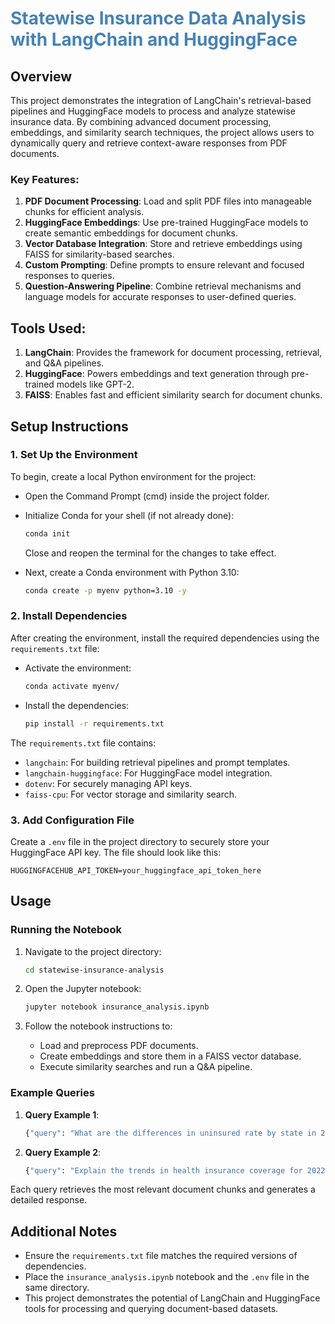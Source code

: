 # <span style="color:#4682B4">**Statewise Insurance Data Analysis with LangChain and HuggingFace**</span>

## Overview

This project demonstrates the integration of LangChain's retrieval-based pipelines and HuggingFace models to process and analyze statewise insurance data. By combining advanced document processing, embeddings, and similarity search techniques, the project allows users to dynamically query and retrieve context-aware responses from PDF documents.

### Key Features:
1. **PDF Document Processing**: Load and split PDF files into manageable chunks for efficient analysis.
2. **HuggingFace Embeddings**: Use pre-trained HuggingFace models to create semantic embeddings for document chunks.
3. **Vector Database Integration**: Store and retrieve embeddings using FAISS for similarity-based searches.
4. **Custom Prompting**: Define prompts to ensure relevant and focused responses to queries.
5. **Question-Answering Pipeline**: Combine retrieval mechanisms and language models for accurate responses to user-defined queries.

## Tools Used:
1. **LangChain**: Provides the framework for document processing, retrieval, and Q&A pipelines.
2. **HuggingFace**: Powers embeddings and text generation through pre-trained models like GPT-2.
3. **FAISS**: Enables fast and efficient similarity search for document chunks.

## Setup Instructions

### 1. Set Up the Environment
To begin, create a local Python environment for the project:
- Open the Command Prompt (cmd) inside the project folder.
- Initialize Conda for your shell (if not already done):
   ```bash
   conda init
   ```
   Close and reopen the terminal for the changes to take effect.

- Next, create a Conda environment with Python 3.10:
   ```bash
   conda create -p myenv python=3.10 -y
   ```

### 2. Install Dependencies
After creating the environment, install the required dependencies using the `requirements.txt` file:
- Activate the environment:
   ```bash
   conda activate myenv/
   ```
- Install the dependencies:
   ```bash
   pip install -r requirements.txt
   ```

The `requirements.txt` file contains:
- `langchain`: For building retrieval pipelines and prompt templates.
- `langchain-huggingface`: For HuggingFace model integration.
- `dotenv`: For securely managing API keys.
- `faiss-cpu`: For vector storage and similarity search.

### 3. Add Configuration File
Create a `.env` file in the project directory to securely store your HuggingFace API key. The file should look like this:

```plaintext
HUGGINGFACEHUB_API_TOKEN=your_huggingface_api_token_here
```

## Usage

### Running the Notebook
1. Navigate to the project directory:
   ```bash
   cd statewise-insurance-analysis
   ```

2. Open the Jupyter notebook:
   ```bash
   jupyter notebook insurance_analysis.ipynb
   ```

3. Follow the notebook instructions to:
   - Load and preprocess PDF documents.
   - Create embeddings and store them in a FAISS vector database.
   - Execute similarity searches and run a Q&A pipeline.

### Example Queries
1. **Query Example 1**:
   ```python
   {"query": "What are the differences in uninsured rate by state in 2022?"}
   ```

2. **Query Example 2**:
   ```python
   {"query": "Explain the trends in health insurance coverage for 2022."}
   ```

Each query retrieves the most relevant document chunks and generates a detailed response.


## Additional Notes
- Ensure the `requirements.txt` file matches the required versions of dependencies.
- Place the `insurance_analysis.ipynb` notebook and the `.env` file in the same directory.
- This project demonstrates the potential of LangChain and HuggingFace tools for processing and querying document-based datasets.